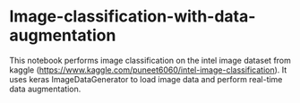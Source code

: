 # Image-classification-with-data-augmentation
This notebook performs image classification on the intel image dataset from kaggle (https://www.kaggle.com/puneet6060/intel-image-classification).
It uses keras ImageDataGenerator to load image data and perform real-time data augmentation.
